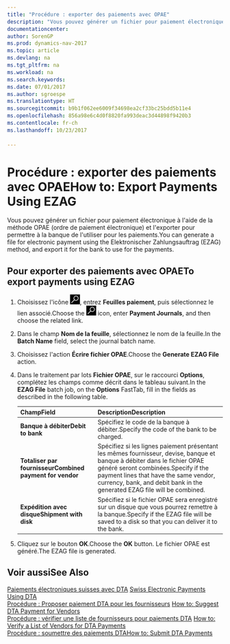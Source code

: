 ```yaml
---
title: "Procédure : exporter des paiements avec OPAE"
description: "Vous pouvez générer un fichier pour paiement électronique à l'aide de la méthode OPAE (ordre de paiement électronique) et l'exporter pour permettre à la banque de l'utiliser pour les paiements."
documentationcenter: 
author: SorenGP
ms.prod: dynamics-nav-2017
ms.topic: article
ms.devlang: na
ms.tgt_pltfrm: na
ms.workload: na
ms.search.keywords: 
ms.date: 07/01/2017
ms.author: sgroespe
ms.translationtype: HT
ms.sourcegitcommit: b9b1f062ee6009f34698ea2cf33bc25bdd5b11e4
ms.openlocfilehash: 856a98e6c4d0f8820fa993deac3d44898f9420b3
ms.contentlocale: fr-ch
ms.lasthandoff: 10/23/2017

---
```

# <a name="how-to-export-payments-using-ezag"></a><span data-ttu-id="d4839-103">Procédure : exporter des paiements avec OPAE</span><span class="sxs-lookup"><span data-stu-id="d4839-103">How to: Export Payments Using EZAG</span></span>
<span data-ttu-id="d4839-104">Vous pouvez générer un fichier pour paiement électronique à l'aide de la méthode OPAE (ordre de paiement électronique) et l'exporter pour permettre à la banque de l'utiliser pour les paiements.</span><span class="sxs-lookup"><span data-stu-id="d4839-104">You can generate a file for electronic payment using the Elektronischer Zahlungsauftrag (EZAG) method, and export it for the bank to use for the payments.</span></span>  

## <a name="to-export-payments-using-ezag"></a><span data-ttu-id="d4839-105">Pour exporter des paiements avec OPAE</span><span class="sxs-lookup"><span data-stu-id="d4839-105">To export payments using EZAG</span></span>  

1.  <span data-ttu-id="d4839-106">Choisissez l'icône ![Page ou état pour la recherche](../../media/ui-search/search_small.png "icône Page ou état pour la recherche"), entrez **Feuilles paiement**, puis sélectionnez le lien associé.</span><span class="sxs-lookup"><span data-stu-id="d4839-106">Choose the ![Search for Page or Report](../../media/ui-search/search_small.png "Search for Page or Report icon") icon, enter **Payment Journals**, and then choose the related link.</span></span>  
2.  <span data-ttu-id="d4839-107">Dans le champ **Nom de la feuille**, sélectionnez le nom de la feuille.</span><span class="sxs-lookup"><span data-stu-id="d4839-107">In the **Batch Name** field, select the journal batch name.</span></span>  
3.  <span data-ttu-id="d4839-108">Choisissez l'action **Écrire fichier OPAE**.</span><span class="sxs-lookup"><span data-stu-id="d4839-108">Choose the **Generate EZAG File** action.</span></span>  
4.  <span data-ttu-id="d4839-109">Dans le traitement par lots **Fichier OPAE**, sur le raccourci **Options**, complétez les champs comme décrit dans le tableau suivant.</span><span class="sxs-lookup"><span data-stu-id="d4839-109">In the **EZAG File** batch job, on the **Options** FastTab, fill in the fields as described in the following table.</span></span>  

    |<span data-ttu-id="d4839-110">Champ</span><span class="sxs-lookup"><span data-stu-id="d4839-110">Field</span></span>|<span data-ttu-id="d4839-111">Description</span><span class="sxs-lookup"><span data-stu-id="d4839-111">Description</span></span>|  
    |---------------------------------|---------------------------------------|  
    |<span data-ttu-id="d4839-112">**Banque à débiter**</span><span class="sxs-lookup"><span data-stu-id="d4839-112">**Debit to bank**</span></span>|<span data-ttu-id="d4839-113">Spécifiez le code de la banque à débiter.</span><span class="sxs-lookup"><span data-stu-id="d4839-113">Specify the code of the bank to be charged.</span></span>|  
    |<span data-ttu-id="d4839-114">**Totaliser par fournisseur**</span><span class="sxs-lookup"><span data-stu-id="d4839-114">**Combined payment for vendor**</span></span>|<span data-ttu-id="d4839-115">Spécifiez si les lignes paiement présentant les mêmes fournisseur, devise, banque et banque à débiter dans le fichier OPAE généré seront combinées.</span><span class="sxs-lookup"><span data-stu-id="d4839-115">Specify if the payment lines that have the same vendor, currency, bank, and debit bank in the generated EZAG file will be combined.</span></span>|  
    |<span data-ttu-id="d4839-116">**Expédition avec disque**</span><span class="sxs-lookup"><span data-stu-id="d4839-116">**Shipment with disk**</span></span>|<span data-ttu-id="d4839-117">Spécifiez si le fichier OPAE sera enregistré sur un disque que vous pourrez remettre à la banque.</span><span class="sxs-lookup"><span data-stu-id="d4839-117">Specify if the EZAG file will be saved to a disk so that you can deliver it to the bank.</span></span>|  

5.  <span data-ttu-id="d4839-118">Cliquez sur le bouton **OK**.</span><span class="sxs-lookup"><span data-stu-id="d4839-118">Choose the **OK** button.</span></span> <span data-ttu-id="d4839-119">Le fichier OPAE est généré.</span><span class="sxs-lookup"><span data-stu-id="d4839-119">The EZAG file is generated.</span></span>  

## <a name="see-also"></a><span data-ttu-id="d4839-120">Voir aussi</span><span class="sxs-lookup"><span data-stu-id="d4839-120">See Also</span></span>  
 <span data-ttu-id="d4839-121">[Paiements électroniques suisses avec DTA](swiss-electronic-payments-using-dta.md) </span><span class="sxs-lookup"><span data-stu-id="d4839-121">[Swiss Electronic Payments Using DTA](swiss-electronic-payments-using-dta.md) </span></span>  
 <span data-ttu-id="d4839-122">[Procédure : Proposer paiement DTA pour les fournisseurs](how-to-suggest-dta-payment-for-vendors.md) </span><span class="sxs-lookup"><span data-stu-id="d4839-122">[How to: Suggest DTA Payment for Vendors](how-to-suggest-dta-payment-for-vendors.md) </span></span>  
 <span data-ttu-id="d4839-123">[Procédure : vérifier une liste de fournisseurs pour paiements DTA](how-to-verify-a-list-of-vendors-for-dta-payments.md) </span><span class="sxs-lookup"><span data-stu-id="d4839-123">[How to: Verify a List of Vendors for DTA Payments](how-to-verify-a-list-of-vendors-for-dta-payments.md) </span></span>  
 [<span data-ttu-id="d4839-124">Procédure : soumettre des paiements DTA</span><span class="sxs-lookup"><span data-stu-id="d4839-124">How to: Submit DTA Payments</span></span>](how-to-submit-dta-payments.md) 

